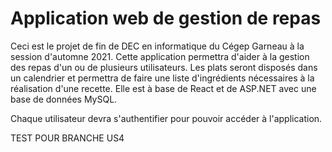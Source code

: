 # Application web de gestion de repas

Ceci est le projet de fin de DEC en informatique du Cégep Garneau à la session d'automne 2021. Cette application permettra d'aider à la gestion des repas d'un ou de plusieurs utilisateurs. Les plats seront disposés dans un calendrier et permettra de faire une liste d'ingrédients nécessaires à la réalisation d'une recette. Elle est à base de React et de ASP.NET avec une base de données MySQL.

Chaque utilisateur devra s'authentifier pour pouvoir accéder à l'application.

TEST POUR BRANCHE US4